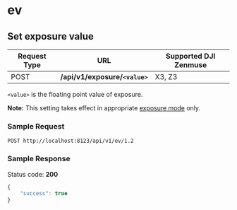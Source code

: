 ev
==

Set exposure value
------------------

Request Type | URL | Supported DJI Zenmuse
-------------|-----|-----------------------
POST | **/api/v1/exposure/`<value>`** | X3, Z3

`<value>` is the floating point value of exposure.

**Note:** This setting takes effect in appropriate [exposure mode](/camadapter/api/exposure_mode/) only.

### Sample Request

```http
POST http://localhost:8123/api/v1/ev/1.2
```

### Sample Response

Status code: **200**

```javascript
{
    "success": true
}
```

